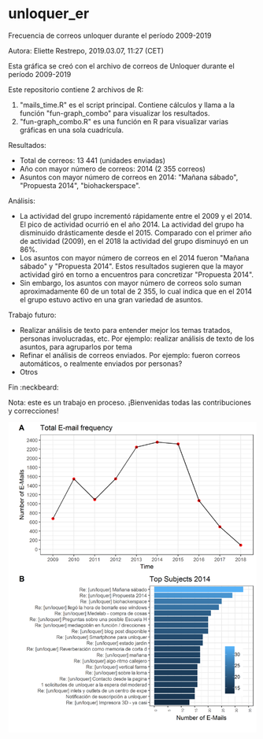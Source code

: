 # unloquer_er
Frecuencia de correos unloquer durante el período 2009-2019

Autora: Eliette Restrepo, 2019.03.07, 11:27 (CET)

Esta gráfica se creó con el archivo de correos de Unloquer durante el período 2009-2019

Este repositorio contiene 2 archivos de R: 
1. "mails_time.R" es el script principal. Contiene cálculos y llama a la función "fun-graph_combo" para visualizar los resultados.
2. "fun-graph_combo.R" es una función en R para visualizar varias gráficas en una sola cuadrícula.

Resultados:
- Total de correos: 13 441 (unidades enviadas)
- Año con mayor número de correos: 2014 (2 355 correos)
- Asuntos con mayor número de correos en 2014: "Mañana sábado", "Propuesta 2014", "biohackerspace".

Análisis: 
- La actividad del grupo incrementó rápidamente entre el 2009 y el 2014. El pico de actividad ocurrió en el año 2014. La actividad del grupo ha disminuido drásticamente desde el 2015. Comparado con el primer año de actividad (2009), en el 2018 la actividad del grupo disminuyó en un 86%.  
- Los asuntos con mayor número de correos en el 2014 fueron "Mañana sábado" y "Propuesta 2014". Estos resultados sugieren que la mayor actividad giró en torno a encuentros para concretizar "Propuesta 2014". 
- Sin embargo, los asuntos con mayor número de correos solo suman aproximadamente 60 de un total de 2 355, lo cual indica que en el 2014 el grupo estuvo activo en una gran variedad de asuntos. 

Trabajo futuro:
- Realizar análisis de texto para entender mejor los temas tratados, personas involucradas, etc. Por ejemplo: realizar análisis de texto de los asuntos, para agruparlos por tema 
- Refinar el análisis de correos enviados. Por ejemplo: fueron correos automáticos, o realmente enviados por personas?
- Otros

Fin :neckbeard:

Nota: este es un trabajo en proceso. ¡Bienvenidas todas las contribuciones y correcciones! 

![Correos por año ](https://github.com/elietterestrepo/unloquer_er/blob/master/e-mail_summary2.png)
